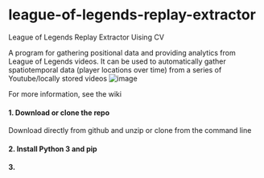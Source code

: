 # league-of-legends-replay-extractor
League of Legends Replay Extractor Uising CV

A program for gathering positional data and providing analytics from League of Legends videos. It can be used to automatically gather spatiotemporal data (player locations over time) from a series of Youtube/locally stored videos
![image](https://github.com/kimsy1106/league-of-legends-replay-extractor/assets/53938323/2f030a34-542f-4da6-a915-ac8f65b514be)

For more information, see the wiki

#### 1. Download or clone the repo

Download directly from github and unzip or clone from the command line

#### 2. Install Python 3 and pip


#### 3. 
